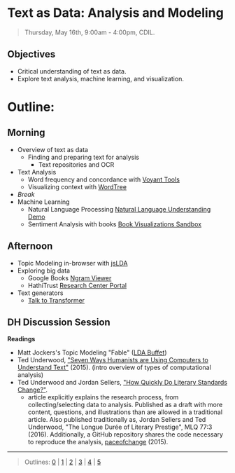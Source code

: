 # Text as Data: Analysis and Modeling

> Thursday, May 16th, 9:00am - 4:00pm, CDIL.

## Objectives

- Critical understanding of text as data.
- Explore text analysis, machine learning, and visualization.

# Outline: 

## Morning

- Overview of text as data
    - Finding and preparing text for analysis
        - Text repositories and OCR
- Text Analysis
    - Word frequency and concordance with [Voyant Tools](https://voyant-tools.org/)
    - Visualizing context with [WordTree](https://www.jasondavies.com/wordtree/)
- *Break*
- Machine Learning
    - Natural Language Processing [Natural Language Understanding Demo](https://natural-language-understanding-demo.ng.bluemix.net/)
    - Sentiment Analysis with books [Book Visualizations Sandbox](https://observablehq.com/@bmschmidt/book-visualizations-sandbox?htid=pst.000061166424)

## Afternoon

- Topic Modeling in-browser with [jsLDA](https://mimno.infosci.cornell.edu/jsLDA/)
- Exploring big data
    - Google Books [Ngram Viewer](https://books.google.com/ngrams)
    - HathiTrust [Research Center Portal](https://sharc.hathitrust.org)
- Text generators
    - [Talk to Transformer](https://talktotransformer.com/)

## DH Discussion Session

**Readings**
- Matt Jockers's Topic Modeling "Fable" ([LDA Buffet](http://www.matthewjockers.net/2011/09/29/the-lda-buffet-is-now-open-or-latent-dirichlet-allocation-for-english-majors/))
- Ted Underwood, ["Seven Ways Humanists are Using Computers to Understand Text"](https://tedunderwood.com/2015/06/04/seven-ways-humanists-are-using-computers-to-understand-text/) (2015). (intro overview of types of computational analysis)
- Ted Underwood and Jordan Sellers, ["How Quickly Do Literary Standards Change?"](https://figshare.com/articles/How_Quickly_Do_Literary_Standards_Change_/1418394). 
    - article explicitly explains the research process, from collecting/selecting data to analysis. Published as a draft with more content, questions, and illustrations than are allowed in a traditional article. Also published traditionally as, Jordan Sellers and Ted Underwood, "The Longue Durée of Literary Prestige", MLQ 77:3 (2016). Additionally, a GitHub repository shares the code necessary to reproduce the analysis, [paceofchange](https://github.com/tedunderwood/paceofchange) (2015).        




-----------------------

> Outlines: [0](day-0.md) | [1](day-1.md) | [2](day-2.md) | [3](day-3.md) | [4](day-4.md) | [5](day-5.md)
